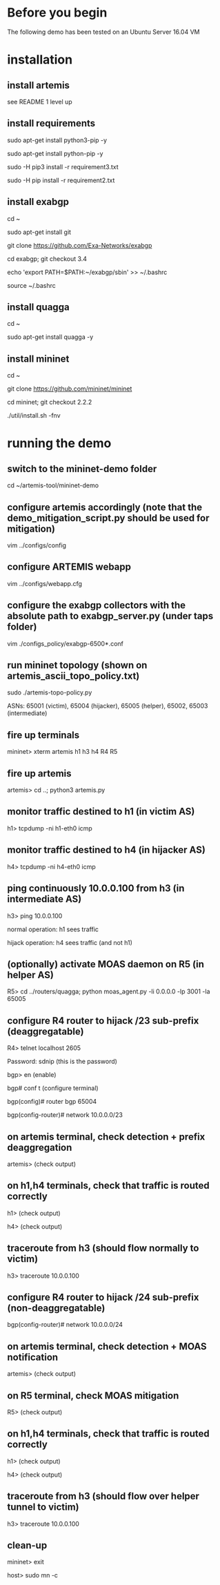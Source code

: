 # Before you begin
The following demo has been tested on an Ubuntu Server 16.04 VM

# installation

## install artemis
see README 1 level up

## install requirements
sudo apt-get install python3-pip -y

sudo apt-get install python-pip -y

sudo -H pip3 install -r requirement3.txt

sudo -H pip install -r requirement2.txt

## install exabgp
cd ~

sudo apt-get install git

git clone https://github.com/Exa-Networks/exabgp

cd exabgp; git checkout 3.4

echo 'export PATH=$PATH:~/exabgp/sbin' >> ~/.bashrc

source ~/.bashrc

## install quagga
cd ~

sudo apt-get install quagga -y

## install mininet
cd ~

git clone https://github.com/mininet/mininet

cd mininet; git checkout 2.2.2

./util/install.sh -fnv

# running the demo

## switch to the mininet-demo folder
cd ~/artemis-tool/mininet-demo

## configure artemis accordingly (note that the demo_mitigation_script.py should be used for mitigation)
vim ../configs/config

## configure ARTEMIS webapp
vim ../configs/webapp.cfg

## configure the exabgp collectors with the absolute path to exabgp_server.py (under taps folder)
vim ./configs_policy/exabgp-6500*.conf

## run mininet topology (shown on artemis_ascii_topo_policy.txt)
sudo ./artemis-topo-policy.py

ASNs: 65001 (victim), 65004 (hijacker), 65005 (helper), 65002, 65003 (intermediate)

## fire up terminals
mininet> xterm artemis h1 h3 h4 R4 R5

## fire up artemis
artemis> cd ..; python3 artemis.py

## monitor traffic destined to h1 (in victim AS)
h1> tcpdump -ni h1-eth0 icmp

## monitor traffic destined to h4 (in hijacker AS)
h4> tcpdump -ni h4-eth0 icmp

## ping continuously 10.0.0.100 from h3 (in intermediate AS)
h3> ping 10.0.0.100

normal operation: h1 sees traffic

hijack operation: h4 sees traffic (and not h1)

## (optionally) activate MOAS daemon on R5 (in helper AS)
R5> cd ../routers/quagga; python moas_agent.py -li 0.0.0.0 -lp 3001 -la 65005

## configure R4 router to hijack /23 sub-prefix (deaggregatable)
R4> telnet localhost 2605

Password: sdnip (this is the password)

bgp> en (enable)

bgp# conf t (configure terminal)

bgp(config)# router bgp 65004

bgp(config-router)# network 10.0.0.0/23

## on artemis terminal, check detection + prefix deaggregation
artemis> (check output)

## on h1,h4 terminals, check that traffic is routed correctly
h1> (check output)

h4> (check output)

## traceroute from h3 (should flow normally to victim)
h3> traceroute 10.0.0.100

## configure R4 router to hijack /24 sub-prefix (non-deaggregatable)

bgp(config-router)# network 10.0.0.0/24

## on artemis terminal, check detection + MOAS notification
artemis> (check output)

## on R5 terminal, check MOAS mitigation
R5> (check output)

## on h1,h4 terminals, check that traffic is routed correctly
h1> (check output)

h4> (check output)

## traceroute from h3 (should flow over helper tunnel to victim)
h3> traceroute 10.0.0.100

## clean-up
mininet> exit

host> sudo mn -c




